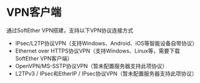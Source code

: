 # VPN客户端

通过SoftEther VPN搭建，支持以下VPN协议连接方式

* IPsec/L2TP协议VPN（支持Windows、Android、iOS等智能设备自带协议）
* Ethernet over HTTPS协议VPN（支持Windows、Linux等，需要下载SoftEther VPN客户端）
* OpenVPN/MS-SSTP协议VPN（暂未配置服务器支持此项协议）
* L2TPv3 / IPsec和EtherIP / IPsec协议VPN（暂未配置服务器支持此项协议）



